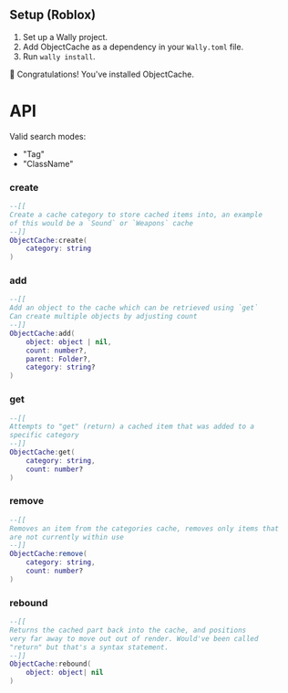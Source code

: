 
## Setup (Roblox)
1. Set up a Wally project.
2. Add ObjectCache as a dependency in your `Wally.toml` file.
3. Run `wally install`.

🎉 Congratulations! You've installed ObjectCache.

# API
Valid search modes:
- "Tag"
- "ClassName"

### create

```lua
--[[
Create a cache category to store cached items into, an example
of this would be a `Sound` or `Weapons` cache
--]]
ObjectCache:create(
    category: string
)
```

### add

```lua
--[[
Add an object to the cache which can be retrieved using `get`
Can create multiple objects by adjusting count
--]]
ObjectCache:add(
    object: object | nil,
    count: number?,
    parent: Folder?,
    category: string?
)
```

### get

```lua
--[[
Attempts to "get" (return) a cached item that was added to a
specific category
--]]
ObjectCache:get(
    category: string,
    count: number?
)
```

### remove

```lua
--[[
Removes an item from the categories cache, removes only items that
are not currently within use
--]]
ObjectCache:remove(
    category: string,
    count: number?
)
```

### rebound

```lua
--[[
Returns the cached part back into the cache, and positions
very far away to move out out of render. Would've been called
"return" but that's a syntax statement.
--]]
ObjectCache:rebound(
    object: object| nil
)
```